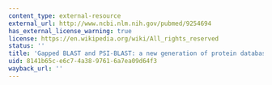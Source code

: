 ```yaml
---
content_type: external-resource
external_url: http://www.ncbi.nlm.nih.gov/pubmed/9254694
has_external_license_warning: true
license: https://en.wikipedia.org/wiki/All_rights_reserved
status: ''
title: 'Gapped BLAST and PSI-BLAST: a new generation of protein database search programs'
uid: 8141b65c-e6c7-4a38-9761-6a7ea09d64f3
wayback_url: ''
---
```

